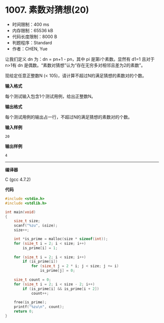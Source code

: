 # 1007. 素数对猜想(20)

- 时间限制：400 ms
- 内存限制：65536 kB
- 代码长度限制：8000 B
- 判题程序：Standard
- 作者：CHEN, Yue

让我们定义 dn 为：dn = pn+1 - pn，其中 pi 是第i个素数。显然有 d1=1 且对于n>1有 dn 是偶数。“素数对猜想”认为“存在无穷多对相邻且差为2的素数”。

现给定任意正整数N (< 105)，请计算不超过N的满足猜想的素数对的个数。

**输入格式**

每个测试输入包含1个测试用例，给出正整数N。

**输出格式**

每个测试用例的输出占一行，不超过N的满足猜想的素数对的个数。

**输入样例**

```
20
```

**输出样例**

```
4
```

----------

**编译器**

C (gcc 4.7.2)

**代码**

```c
#include <stdio.h>
#include <stdlib.h>

int main(void)
{
	size_t size;
	scanf("%zu", &size);
	size++;

	int *is_prime = malloc(size * sizeof(int));
	for (size_t i = 2; i < size; i++)
		is_prime[i] = 1;
	
	for (size_t i = 2; i < size; i++)
		if (is_prime[i])
			for (size_t j = 2 * i; j < size; j += i)
				is_prime[j] = 0;
	
	size_t count = 0;
	for (size_t i = 2; i < size - 2; i++)
		if (is_prime[i] && is_prime[i + 2])
			count++;
	
	free(is_prime);
	printf("%zu\n", count);
	return 0;
}
```
